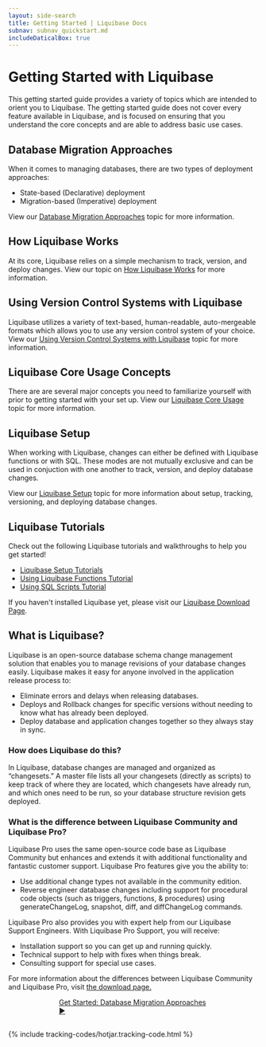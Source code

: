 ```yaml
---
layout: side-search
title: Getting Started | Liquibase Docs
subnav: subnav_quickstart.md
includeDaticalBox: true
---
```


# Getting Started with Liquibase
This getting started guide provides a variety of topics which are intended to orient you to Liquibase. The getting started guide does not cover every feature available in Liquibase, and is focused on ensuring that you understand the core concepts and are able to address basic use cases.

## Database Migration Approaches
When it comes to managing databases, there are two types of deployment approaches:
- State-based (Declarative) deployment
- Migration-based (Imperative) deployment

View our [Database Migration Approaches](/get_started/database-migration-approaches.html) topic for more information.

## How Liquibase Works
At its core, Liquibase relies on a simple mechanism to track, version, and deploy changes. View our topic on [How Liquibase Works](/get_started/how-lb-works.html) for more information.

## Using Version Control Systems with Liquibase
Liquibase utilizes a variety of text-based, human-readable, auto-mergeable formats which allows you to use any version control system of your choice. View our [Using Version Control Systems with Liquibase](/get_started/version_control_info.html) topic for more information.

## Liquibase Core Usage Concepts 
There are are several major concepts you need to familiarize yourself with prior to getting started with your set up. View our [Liquibase Core Usage](/get_started/lb-core-usage-concepts.html) topic for more information.

## Liquibase Setup
When working with Liquibase, changes can either be defined with Liquibase functions or with SQL. These modes are not mutually exclusive and can be used in conjuction with one another to track, version, and deploy database changes. 

View our [Liquibase Setup](/get_started/lb-setup.html) topic for more information about setup, tracking, versioning, and deploying database changes.

## Liquibase Tutorials
Check out the following Liquibase tutorials and walkthroughs to help you get started!
- [Liquibase Setup Tutorials](/get_started/lb-setup-tutorial.html)
- [Using Liquibase Functions Tutorial](/get_started/quickstart_lb.html)
- [Using SQL Scripts Tutorial](/get_started/quickstart_sql.html)

If you haven't installed Liquibase yet, please visit our [Liquibase Download Page](https://download.liquibase.org/).

## What is Liquibase?
Liquibase is an open-source database schema change management solution that enables you to manage revisions of your database changes easily. Liquibase makes it easy for anyone involved in the application release process to:
- Eliminate errors and delays when releasing databases.
- Deploys and Rollback changes for specific versions without needing to know what has already been deployed.
- Deploy database and application changes together so they always stay in sync.

### How does Liquibase do this?
In Liquibase, database changes are managed and organized as “changesets.” A master file lists all your changesets (directly as scripts) to keep track of where they are located, which changesets have already run, and which ones need to be run, so your database structure revision gets deployed.

### What is the difference between Liquibase Community and Liquibase Pro?
Liquibase Pro uses the same open-source code base as Liquibase Community but enhances and extends it with additional functionality and fantastic customer support. Liquibase Pro features give you the ability to:
- Use additional change types not available in the community edition.
- Reverse engineer database changes including support for procedural code objects (such as triggers, functions, & procedures) using generateChangeLog, snapshot, diff, and diffChangeLog commands.

Liquibase Pro also provides you with expert help from our Liquibase Support Engineers. With Liquibase Pro Support, you will receive:
- Installation support so you can get up and running quickly.
- Technical support to help with fixes when things break.
- Consulting support for special use cases.

For more information about the differences between Liquibase Community and Liquibase Pro, visit [the download page.](https://download.liquibase.org/)

<div class="cta-container" style="margin-left: auto; margin-right: auto; width: 300px; height: 50px">
<div class="cta cta--block"><a href="/get_started/database-migration-approaches.html">Get Started: Database Migration Approaches ►</a></div></div>

{% include tracking-codes/hotjar.tracking-code.html %}
